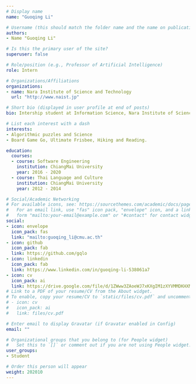 ```yaml
---
# Display name
name: "Guoqing Li"

# Username (this should match the folder name and the name on publications)
authors:
- Name "Guoqing Li"

# Is this the primary user of the site?
superuser: false

# Role/position (e.g., Professor of Artificial Intelligence)
role: Intern

# Organizations/Affiliations
organizations:
- name: Nara Institute of Science and Technology
  url: "http://www.naist.jp"

# Short bio (displayed in user profile at end of posts)
bio: Intership student at Information Science, Nara Institute of Science and Technology, Japan. Member of Software Design and Analysis Laboratory. Currently researching on container-based virtualization - A comparative performance study of container-based hypervisors.

# List each interest with a dash
interests:
- Algorithmic puzzles and Science 
- Board Game Go, Ultimate Frisbee, Hiking and Reading.

education:
  courses:
  - course: Software Engineering 
    institution: ChiangMai University
    year: 2016 - 2020
  - course: Thai Language and Culture
    institution: ChiangMai University
    year: 2012 - 2014

# Social/Academic Networking
# For available icons, see: https://sourcethemes.com/academic/docs/page-builder/#icons
#   For an email link, use "fas" icon pack, "envelope" icon, and a link in the
#   form "mailto:your-email@example.com" or "#contact" for contact widget.
social:
- icon: envelope
  icon_pack: fas
  link: "mailto:guoqing_li@cmu.ac.th"
- icon: github
  icon_pack: fab
  link: https://github.com/gqlo
- icon: linkedin
  icon_pack: fab
  link: https://www.linkedin.com/in/guoqing-li-538061a7
- icon: cv
  icon_pack: ai
  link: https://drive.google.com/file/d/1ZWww3ZAoeWJ7xKXgIM1zXYVMMDKHXMzH/view?usp=sharing
# Link to a PDF of your resume/CV from the About widget.
# To enable, copy your resume/CV to `static/files/cv.pdf` and uncomment the lines below.
# - icon: cv
#   icon_pack: ai
#   link: files/cv.pdf

# Enter email to display Gravatar (if Gravatar enabled in Config)
email: ""

# Organizational groups that you belong to (for People widget)
#   Set this to `[]` or comment out if you are not using People widget.
user_groups:
- Student

# Order this person will appear
weight: 202010
---
```

